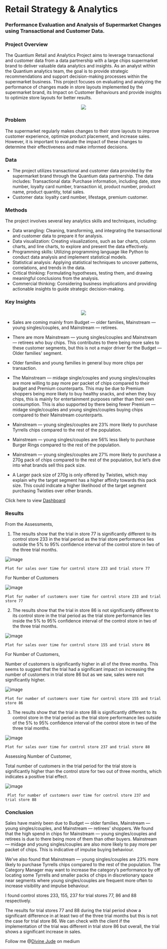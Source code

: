 # Retail Strategy & Analytics

### Performance Evaluation and Analysis of Supermarket Changes using Transactional and Customer Data.

### Project Overview
The Quantium Retail and Analytics Project aims to leverage transactional and customer data from a data partnership with a large chips supermarket brand to deliver valuable data analytics and insights. As an analyst within the Quantium analytics team, the goal is to provide strategic recommendations and support decision-making processes within the supermarket business. This project focuses on evaluating and analyzing the performance of changes made in store layouts implemented by the supermarket brand, its Impact on Customer Behaviours and provide insights to optimize store layouts for better results.

<p align="center">
  <img src="https://github.com/Divine-Jude/PortfolioProjects/assets/95667763/ce408b6a-69c0-4aa2-ae2d-58a571a36aed">
</p>
 
### Problem
The supermarket regularly makes changes to their store layouts to improve customer experience, optimize product placement, and increase sales. However, it is important to evaluate the impact of these changes to determine their effectiveness and make informed decisions.

### Data
- The project utilizes transactional and customer data provided by the supermarket brand through the Quantium data partnership. The data includes:
Transactional data: Purchase information, including date, store number, loyalty card number, transaction id, product number, product name, product quantity, total sales.
- Customer data: loyalty card number, lifestage, premium customer.

### Methods
The project involves several key analytics skills and techniques, including:

- Data wrangling: Cleaning, transforming, and integrating the transactional and customer data to prepare it for analysis.
- Data visualization: Creating visualizations, such as bar charts, column charts, and line charts, to explore and present the data effectively.
- Programming skills: Utilizing programming language like Python to conduct data analysis and implement statistical models.
- Statistical analysis: Applying statistical techniques to uncover patterns, correlations, and trends in the data.
- Critical thinking: Formulating hypotheses, testing them, and drawing meaningful conclusions from the analysis.
- Commercial thinking: Considering business implications and providing actionable insights to guide strategic decision-making.

### Key Insights
<p align="center">
   <img src="https://github.com/Divine-Jude/PortfolioProjects/assets/95667763/c0d1a17d-a9a6-4efc-bd83-887fea274381">
</p>



- Sales are coming mainly from Budget — older families, Mainstream — young singles/couples, and Mainstream — retirees.

- There are more Mainstream — young singles/couples and Mainstream — retirees who buy chips. This contributes to there being more sales to these customer segments, but this is not a major driver for the Budget — Older families' segment.

- Older families and young families in general buy more chips per transaction.

- The Mainstream — midage single/couples and young singles/couples are more willing to pay more per packet of chips compared to their budget and Premium counterparts. This may be due to Premium shoppers being more likely to buy healthy snacks, and when they buy chips, this is mainly for entertainment purposes rather than their own consumption. This is also supported by there being fewer Premium — midage single/couples and young singles/couples buying chips compared to their Mainstream counterparts.

- Mainstream — young singles/couples are 23% more likely to purchase Tyrrells chips compared to the rest of the population.

- Mainstream — young singles/couples are 56% less likely to purchase Burger Rings compared to the rest of the population.

- Mainstream — young singles/couples are 27% more likely to purchase a 270g pack of chips compared to the rest of the population, but let’s dive into what brands sell this pack size.

- A Larger pack size of 270g is only offered by Twisties, which may explain why the target segment has a higher affinity towards this pack size. This could indicate a higher likelihood of the target segment purchasing Twisties over other brands.

Click here to view [Dashboard](https://www.novypro.com/project/quantium-retail-strategy--analytics-project)

### Results
From the Assessments,

1. The results show that the trial in store 77 is significantly different to its control store 233 in the trial period as the trial store performance lies outside the 5% to 95% confidence interval of the control store in two of the three trial months.

![image](https://github.com/Divine-Jude/PortfolioProjects/assets/95667763/df4948aa-b1a0-4569-a7fe-fa4d56683749)

    Plot for sales over time for control store 233 and trial store 77

For Number of Customers

![image](https://github.com/Divine-Jude/PortfolioProjects/assets/95667763/f1dd7449-b02d-42e4-ba7d-07c55acddfa9)
      
    Plot for number of customers over time for control store 233 and trial store 77


2. The results show that the trial in store 86 is not significantly different to its control store in the trial period as the trial store performance lies inside the 5% to 95% confidence interval of the control store in two of the three trial months.

![image](https://github.com/Divine-Jude/PortfolioProjects/assets/95667763/9cd97228-0e22-4cd2-b75f-47332f5b8641)

    Plot for sales over time for control store 155 and trial store 86


For Number of Customers,

Number of customers is significantly higher in all of the three months. This seems to suggest that the trial had a significant impact on increasing the number of customers in trial store 86 but as we saw, sales were not significantly higher.

![image](https://github.com/Divine-Jude/PortfolioProjects/assets/95667763/5acaf452-1351-4707-9074-464ebde680fc)
    
    Plot for number of customers over time for control store 155 and trial store 86

3. The results show that the trial in store 88 is significantly different to its control store in the trial period as the trial store performance lies outside of the 5% to 95% confidence interval of the control store in two of the three trial months.

![image](https://github.com/Divine-Jude/PortfolioProjects/assets/95667763/c3356c38-84c0-4334-b415-f48de98e7cac)

    Plot for sales over time for control store 237 and trial store 88

Assessing Number of Customer, 

Total number of customers in the trial period for the trial store is significantly higher than the control store for two out of three months, which indicates a positive trial effect.

![image](https://github.com/Divine-Jude/PortfolioProjects/assets/95667763/73bb8996-e736-4d41-a504-87e8f7ddb13b)
     
     Plot for number of customers over time for control store 237 and trial store 88

### Conclusion
Sales have mainly been due to Budget — older families, Mainstream — young singles/couples, and Mainstream — retirees' shoppers. We found that the high spend in chips for Mainstream — young singles/couples and retirees is due to there being more of them than other buyers. Mainstream — midage and young singles/couples are also more likely to pay more per packet of chips. This is indicative of impulse buying behaviour.

We’ve also found that Mainstream — young singles/couples are 23% more likely to purchase Tyrrells chips compared to the rest of the population. The Category Manager may want to increase the category’s performance by off locating some Tyrrells and smaller packs of chips in discretionary space near segments where young singles/couples are frequent more often to increase visibility and impulse behaviour.

I found control stores 233, 155, 237 for trial stores 77, 86 and 88 respectively.

The results for trial stores 77 and 88 during the trial period show a significant difference in at least two of the three trial months but this is not the case for trial store 86. We can check with the client if the implementation of the trial was different in trial store 86 but overall, the trial shows a significant increase in sales.

Follow me @[Divine Jude](https://medium.com/u/3b8711af5d3b?source=post_page-----b2e650a0a789--------------------------------) on medium























